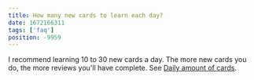 ```yaml
---
title: How many new cards to learn each day?
date: 1672166311
tags: ['faq']
position: -9959
---
```


I recommend learning 10 to 30 new cards a day.
The more new cards you do, the more reviews you'll have complete.
See [Daily amount of cards](sentence-mining.html#daily-amount-of-cards).
